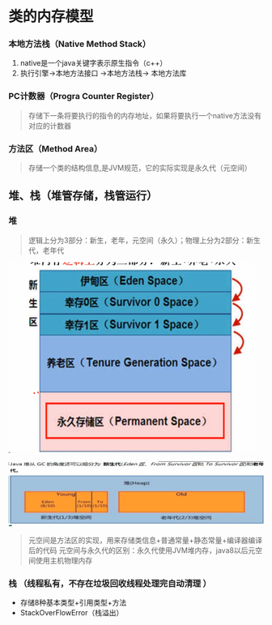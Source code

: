 # 类的内存模型

### 本地方法栈（Native Method Stack）

1. native是一个java关键字表示原生指令（c++）
2.  执行引擎->本地方法接口 ->本地方法栈-> 本地方法库

### PC计数器（Progra Counter Register）

> 存储下一条将要执行的指令的内存地址，如果将要执行一个native方法没有对应的计数器

### 方法区（Method Area）

> 存储一个类的结构信息,是JVM规范，它的实际实现是永久代（元空间）

## 堆、栈（堆管存储，栈管运行）

### 堆
>逻辑上分为3部分：新生，老年，元空间（永久）；物理上分为2部分：新生代，老年代

![堆逻辑结构](../../java/jvm/res/2021-03-11-15-30-36.png)


![堆空间比例](../../java/jvm/res/2021-03-11-16-46-12.png)

> 元空间是方法区的实现，用来存储类信息+普通常量+静态常量+编译器编译后的代码
> 元空间与永久代的区别：永久代使用JVM堆内存，java8以后元空间使用主机物理内存

### 栈 （线程私有，不存在垃圾回收线程处理完自动清理 ）

- 存储8种基本类型+引用类型+方法
- StackOverFlowError（栈溢出）


